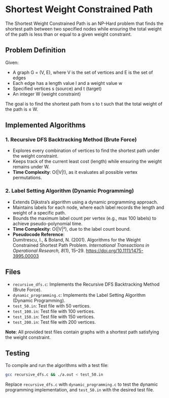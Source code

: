 # Shortest Weight Constrained Path

The Shortest Weight Constrained Path is an NP-Hard problem that finds the shortest path between two specified nodes while ensuring the total weight of the path is less than or equal to a given weight constraint.

## Problem Definition
Given:
- A graph G = (V, E), where V is the set of vertices and E is the set of edges
- Each edge has a length value l and a weight value w
- Specified vertices s (source) and t (target)
- An integer W (weight constraint)

The goal is to find the shortest path from s to t such that the total weight of the path is ≤ W.

## Implemented Algorithms

### 1. Recursive DFS Backtracking Method (Brute Force)
- Explores every combination of vertices to find the shortest path under the weight constraint.
- Keeps track of the current least cost (length) while ensuring the weight remains under W.
- **Time Complexity**: O(|V|!), as it evaluates all possible vertex permutations.

### 2. Label Setting Algorithm (Dynamic Programming)
- Extends Dijkstra’s algorithm using a dynamic programming approach.
- Maintains labels for each node, where each label records the length and weight of a specific path.
- Bounds the maximum label count per vertex (e.g., max 100 labels) to achieve pseudo-polynomial time.
- **Time Complexity**: O(|V|²), due to the label count bound.
- **Pseudocode Reference**:  
  Dumitrescu, I., & Boland, N. (2001). Algorithms for the Weight Constrained Shortest Path Problem. *International Transactions in Operational Research, 8*(1), 15–29. https://doi.org/10.1111/1475-3995.00003

## Files
- `recursive_dfs.c`: Implements the Recursive DFS Backtracking Method (Brute Force).
- `dynamic_programming.c`: Implements the Label Setting Algorithm (Dynamic Programming).
- `test_50.in`: Test file with 50 vertices.
- `test_100.in`: Test file with 100 vertices.
- `test_150.in`: Test file with 150 vertices.
- `test_200.in`: Test file with 200 vertices.

**Note**: All provided test files contain graphs with a shortest path satisfying the weight constraint.

## Testing
To compile and run the algorithms with a test file:
```bash
gcc recursive_dfs.c && ./a.out < test_50.in
```
Replace `recursive_dfs.c` with `dynamic_programming.c` to test the dynamic programming implementation, and `test_50.in` with the desired test file.